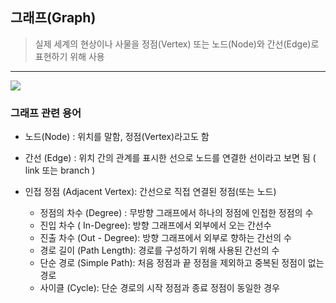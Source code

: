## 그래프(Graph)

> 실제 세계의 현상이나 사물을 정점(Vertex) 또는 노드(Node)와 간선(Edge)로 표현하기 위해 사용

---

<div style="text-align: left;"><img style="max-height:20%; max-width:25%; " src="https://www.fun-coding.org/00_Images/graph.png"></div>



### 그래프 관련 용어

- 노드(Node) : 위치를 말함, 정점(Vertex)라고도 함
- 간선 (Edge) : 위치 간의 관계를 표시한 선으로 노드를 연결한 선이라고 보면 됨 ( link 또는 branch )

- 인접 정점 (Adjacent Vertex): 간선으로 직접 연결된 정점(또는 노드)
  - 정점의 차수 (Degree) : 무방향 그래프에서 하나의 정점에 인접한 정점의 수
  - 진입 차수 ( In-Degree): 방향 그래프에서 외부에서 오는 간선수
  - 진출 차수 (Out - Degree): 방향 그래프에서 외부로 향하는 간선의 수
  - 경로 길이 (Path Length): 경로를 구성하기 위해 사용된 간선의 수
  - 단순 경로 (Simple Path): 처음 정점과 끝 정점을 제외하고 중복된 정점이 없는 경로 
  - 사이클 (Cycle): 단순 경로의 시작 정점과 종료 정점이 동일한 경우
